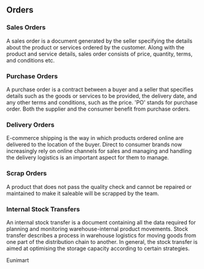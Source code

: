 <!--
 Copyright (C) 2022 Eunimart Omnichannel Pvt Ltd. (www.eunimart.com)
 All rights reserved.
 This program is free software: you can redistribute it and/or modify
 it under the terms of the GNU Lesser General Public License v3.0 as published by
 the Free Software Foundation, either version 3 of the License, or
 (at your option) any later version.
 This program is distributed in the hope that it will be useful,
 but WITHOUT ANY WARRANTY; without even the implied warranty of
 MERCHANTABILITY or FITNESS FOR A PARTICULAR PURPOSE.  See the
 GNU Lesser General Public License v3.0 for more details.
 You should have received a copy of the GNU Lesser General Public License v3.0
 along with this program.  If not, see <https://www.gnu.org/licenses/lgpl-3.0.html/>.
-->

## Orders

### Sales Orders
A sales order is a document generated by the seller specifying the details about the product or services ordered by the customer. Along with the product and service details, sales order consists of price, quantity, terms, and conditions etc.

### Purchase Orders
A purchase order is a contract between a buyer and a seller that specifies details such as the goods or services to be provided, the delivery date, and any other terms and conditions, such as the price. 'PO' stands for purchase order. Both the supplier and the consumer benefit from purchase orders.

### Delivery Orders
E-commerce shipping is the way in which products ordered online are delivered to the location of the buyer. Direct to consumer brands now increasingly rely on online channels for sales and managing and handling the delivery logistics is an important aspect for them to manage.


### Scrap Orders
A product that does not pass the quality check and cannot be repaired or maintained to make it saleable will be scrapped by the team.

### Internal Stock Transfers
An internal stock transfer is a document containing all the data required for planning and monitoring warehouse-internal product movements.
Stock transfer describes a process in warehouse logistics for moving goods from one part of the distribution chain to another. In general, the stock transfer is aimed at optimising the storage capacity according to certain strategies.


Eunimart

